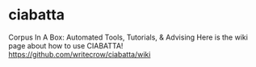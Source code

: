 # ciabatta
Corpus In A Box: Automated Tools, Tutorials, &amp; Advising
Here is the wiki page about how to use CIABATTA!
https://github.com/writecrow/ciabatta/wiki
